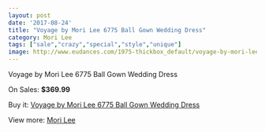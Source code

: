 ```yaml
---
layout: post
date: '2017-08-24'
title: "Voyage by Mori Lee 6775 Ball Gown Wedding Dress"
category: Mori Lee
tags: ["sale","crazy","special","style","unique"]
image: http://www.eudances.com/1975-thickbox_default/voyage-by-mori-lee-6775-ball-gown-wedding-dress.jpg
---
```

Voyage by Mori Lee 6775 Ball Gown Wedding Dress

On Sales: **$369.99**
<a href="https://www.eudances.com/en/mori-lee/675-voyage-by-mori-lee-6775-ball-gown-wedding-dress.html"><amp-img layout="responsive" width="600" height="600" src="//www.eudances.com/1975-thickbox_default/voyage-by-mori-lee-6775-ball-gown-wedding-dress.jpg" alt="Voyage by Mori Lee 6775 Ball Gown Wedding Dress 0" /></a>
<a href="https://www.eudances.com/en/mori-lee/675-voyage-by-mori-lee-6775-ball-gown-wedding-dress.html"><amp-img layout="responsive" width="600" height="600" src="//www.eudances.com/1977-thickbox_default/voyage-by-mori-lee-6775-ball-gown-wedding-dress.jpg" alt="Voyage by Mori Lee 6775 Ball Gown Wedding Dress 1" /></a>
<a href="https://www.eudances.com/en/mori-lee/675-voyage-by-mori-lee-6775-ball-gown-wedding-dress.html"><amp-img layout="responsive" width="600" height="600" src="//www.eudances.com/1976-thickbox_default/voyage-by-mori-lee-6775-ball-gown-wedding-dress.jpg" alt="Voyage by Mori Lee 6775 Ball Gown Wedding Dress 2" /></a>

Buy it: [Voyage by Mori Lee 6775 Ball Gown Wedding Dress](https://www.eudances.com/en/mori-lee/675-voyage-by-mori-lee-6775-ball-gown-wedding-dress.html "Voyage by Mori Lee 6775 Ball Gown Wedding Dress")

View more: [Mori Lee](https://www.eudances.com/en/9-mori-lee "Mori Lee")